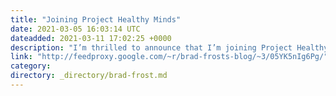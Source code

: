 ```yaml
---
title: "Joining Project Healthy Minds"
date: 2021-03-05 16:03:14 UTC
dateadded: 2021-03-11 17:02:25 +0000
description: "I’m thrilled to announce that I’m joining Project Healthy Minds, a non-profit focused on destigmitizing mental illness and getting people access to mental health care and resources. There is a growing global mental health crisis that has been exacerbated by […]"
link: "http://feedproxy.google.com/~r/brad-frosts-blog/~3/05YK5nIg6Pg/"
category:
directory: _directory/brad-frost.md
---
```

